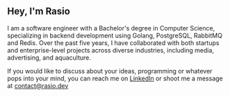 ## Hey, I'm Rasio 

I am a software engineer with a Bachelor's degree in Computer Science, specializing in backend development using
Golang, PostgreSQL, RabbitMQ and Redis. Over the past five years, I have collaborated with both startups and enterprise-level projects across diverse industries, including media, advertising, and aquaculture.

If you would like to discuss about your ideas, programming or whatever pops into your mind, you can reach me on [LinkedIn](https://www.linkedin.com/in/rasatmaja/) or shoot me a message at [contact@rasio.dev](mailto:contact@rasio.dev)
